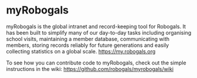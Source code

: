 myRobogals
==========

myRobogals is the global intranet and record-keeping tool for Robogals. It has been built to simplify many of our day-to-day tasks including organising school visits, maintaining a member database, communicating with members, storing records reliably for future generations and easily collecting statistics on a global scale. https://my.robogals.org

To see how you can contribute code to myRobogals, check out the simple instructions in the wiki:
https://github.com/robogals/myrobogals/wiki
